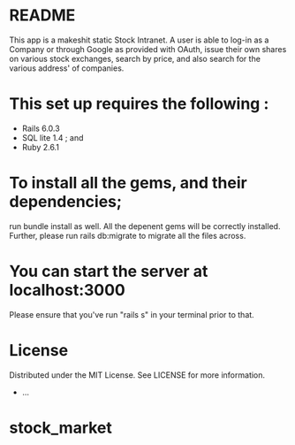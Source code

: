 # README

This app is a makeshit static Stock Intranet. A user is able to log-in as a Company or through Google as provided with OAuth, issue their own shares on various stock exchanges, search by price, and also search for the various address' of companies. 


# This set up requires the following : 
- Rails 6.0.3 
- SQL lite 1.4 ; and
- Ruby 2.6.1 

# To install all the gems, and their dependencies; 
run bundle install as well. All the depenent gems will be correctly installed. Further, please run rails db:migrate to migrate all the files across. 

# You can start the server at localhost:3000
Please ensure that you've run "rails s" in your terminal prior to that. 

# License 
Distributed under the MIT License. See LICENSE for more information.


 
* ...
# stock_market
